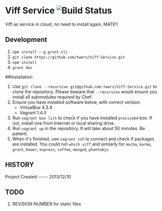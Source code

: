 Viff Service ![Build Status](https://travis-ci.org/twers/Viff-Service.png)
===============

Viff as service in cloud, no need to install again, MATE!!


Development
---------------

1. ```npm install --g grunt-cli```
2. ```git clone https://github.com/twers/Viff-Service.git```
3. ```npm install```
4. ```grunt dev```

##Installation

1. Use `git clone --recursive git@github.com:twers/Viff-Service.git` to clone the repository. Please beware that `--recursive` would ensure you install all submodules required by Chef.
2. Ensure you have installed software below, with correct version:
	* VirtualBox 4.3.4
	* Vagrant 1.4.0
3. Run `vagrant box list` to check if you have installed `precise64` box. If not, install one from Internet or local sharing drive.
4. Run `vagrant up` in the repository. It will take about 50 minutes. Be patient.
5. When it's finished, use `vagrant ssh` to connect and check if packages are installed. You could run `which viff` and similarly for `mocha`, `karma`, `grunt`, `bower`, `express`, `coffee`, `mongod`, `phantomjs`.


HISTORY
---------------

Project Created  ----- 2013/12/10


TODO
---------------

1. REVISION NUMBER for static files
